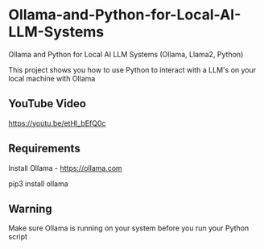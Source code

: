 # Ollama-and-Python-for-Local-AI-LLM-Systems
Ollama and Python for Local AI LLM Systems (Ollama, Llama2, Python)

This project shows you how to use Python to interact with a LLM's on your local machine with Ollama

## YouTube Video

https://youtu.be/etHl_bEfQ0c

## Requirements
Install Ollama - https://ollama.com

pip3 install ollama


## Warning
Make sure Ollama is running on your system before you run your Python script


